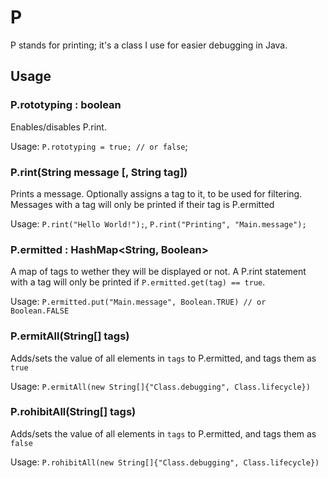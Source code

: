 P
===================

P stands for printing; it's a class I use for easier debugging in Java.

## Usage

### P.rototyping : boolean

Enables/disables P.rint.

Usage: `P.rototyping = true; // or false`;

### P.rint(String message [, String tag])

Prints a message. Optionally assigns a tag to it, to be used for filtering. Messages with a tag will only be printed if their tag is P.ermitted

Usage: `P.rint("Hello World!");`, `P.rint("Printing", "Main.message");`

### P.ermitted : HashMap<String, Boolean>

A map of tags to wether they will be displayed or not. A P.rint statement with a tag will only be printed if `P.ermitted.get(tag) == true`.

Usage: `P.ermitted.put("Main.message", Boolean.TRUE) // or Boolean.FALSE`

### P.ermitAll(String[] tags)

Adds/sets the value of all elements in `tags` to P.ermitted, and tags them as `true`

Usage: `P.ermitAll(new String[]{"Class.debugging", Class.lifecycle})`

### P.rohibitAll(String[] tags)

Adds/sets the value of all elements in `tags` to P.ermitted, and tags them as `false`

Usage: `P.rohibitAll(new String[]{"Class.debugging", Class.lifecycle})`
